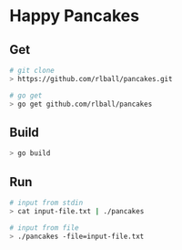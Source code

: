 # Happy Pancakes

## Get

```bash
# git clone
> https://github.com/rlball/pancakes.git

# go get
> go get github.com/rlball/pancakes
```

## Build

```bash
> go build
```

## Run

```bash
# input from stdin
> cat input-file.txt | ./pancakes

# input from file
> ./pancakes -file=input-file.txt
```

